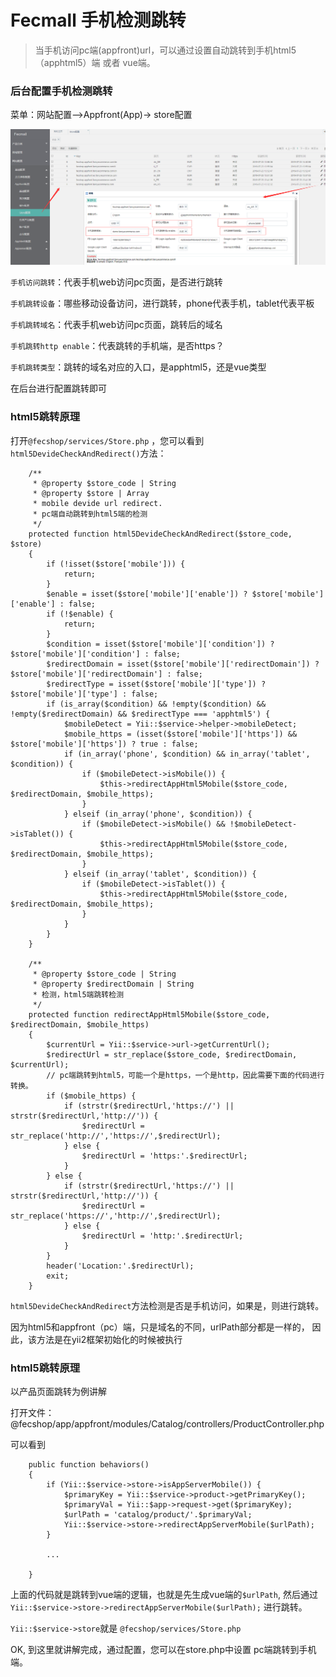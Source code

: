 Fecmall 手机检测跳转
=================

> 当手机访问pc端(appfront)url，可以通过设置自动跳转到手机html5（apphtml5）端 
或者 vue端。

### 后台配置手机检测跳转

菜单：网站配置-->Appfront(App)-> store配置


![xx](images/as1.png)



`手机访问跳转`：代表手机web访问pc页面，是否进行跳转

`手机跳转设备`：哪些移动设备访问，进行跳转，phone代表手机，tablet代表平板

`手机跳转域名`：代表手机web访问pc页面，跳转后的域名

`手机跳转http enable`：代表跳转的手机端，是否https？

`手机跳转类型`：跳转的域名对应的入口，是apphtml5，还是vue类型


在后台进行配置跳转即可

### html5跳转原理

打开`@fecshop/services/Store.php` ，您可以看到 `html5DevideCheckAndRedirect()`方法：

```
    /**
     * @property $store_code | String 
     * @property $store | Array
     * mobile devide url redirect.
     * pc端自动跳转到html5端的检测
     */
    protected function html5DevideCheckAndRedirect($store_code, $store)
    {
        if (!isset($store['mobile'])) {
            return;
        }
        $enable = isset($store['mobile']['enable']) ? $store['mobile']['enable'] : false;
        if (!$enable) {
            return;
        }
        $condition = isset($store['mobile']['condition']) ? $store['mobile']['condition'] : false;
        $redirectDomain = isset($store['mobile']['redirectDomain']) ? $store['mobile']['redirectDomain'] : false;
        $redirectType = isset($store['mobile']['type']) ? $store['mobile']['type'] : false;
        if (is_array($condition) && !empty($condition) && !empty($redirectDomain) && $redirectType === 'apphtml5') {
            $mobileDetect = Yii::$service->helper->mobileDetect;
            $mobile_https = (isset($store['mobile']['https']) && $store['mobile']['https']) ? true : false;
            if (in_array('phone', $condition) && in_array('tablet', $condition)) {
                if ($mobileDetect->isMobile()) {
                    $this->redirectAppHtml5Mobile($store_code, $redirectDomain, $mobile_https);
                }
            } elseif (in_array('phone', $condition)) {
                if ($mobileDetect->isMobile() && !$mobileDetect->isTablet()) {
                    $this->redirectAppHtml5Mobile($store_code, $redirectDomain, $mobile_https);
                }
            } elseif (in_array('tablet', $condition)) {
                if ($mobileDetect->isTablet()) {
                    $this->redirectAppHtml5Mobile($store_code, $redirectDomain, $mobile_https);
                }
            }
        }
    }

    /**
     * @property $store_code | String
     * @property $redirectDomain | String
     * 检测，html5端跳转检测
     */
    protected function redirectAppHtml5Mobile($store_code, $redirectDomain, $mobile_https)
    {
        $currentUrl = Yii::$service->url->getCurrentUrl();
        $redirectUrl = str_replace($store_code, $redirectDomain, $currentUrl);
        // pc端跳转到html5，可能一个是https，一个是http，因此需要下面的代码进行转换。
        if ($mobile_https) {
            if (strstr($redirectUrl,'https://') || strstr($redirectUrl,'http://')) {
                $redirectUrl = str_replace('http://','https://',$redirectUrl);
            } else {
                $redirectUrl = 'https:'.$redirectUrl;
            }
        } else {
            if (strstr($redirectUrl,'https://') || strstr($redirectUrl,'http://')) {
                $redirectUrl = str_replace('https://','http://',$redirectUrl);
            } else {
                $redirectUrl = 'http:'.$redirectUrl;
            }
        }
        header('Location:'.$redirectUrl);
        exit;
    }
```


`html5DevideCheckAndRedirect`方法检测是否是手机访问，如果是，则进行跳转。

因为html5和appfront（pc）端，只是域名的不同，urlPath部分都是一样的，
因此，该方法是在yii2框架初始化的时候被执行


### html5跳转原理

以产品页面跳转为例讲解

打开文件： @fecshop/app/appfront/modules/Catalog/controllers/ProductController.php

可以看到

```
    public function behaviors()
    {
        if (Yii::$service->store->isAppServerMobile()) {
            $primaryKey = Yii::$service->product->getPrimaryKey();
            $primaryVal = Yii::$app->request->get($primaryKey);
            $urlPath = 'catalog/product/'.$primaryVal;
            Yii::$service->store->redirectAppServerMobile($urlPath);
        }
        
        ...
        
    }
```


上面的代码就是跳转到vue端的逻辑，也就是先生成vue端的`$urlPath`,
然后通过`Yii::$service->store->redirectAppServerMobile($urlPath);`
进行跳转。

`Yii::$service->store`就是 `@fecshop/services/Store.php`


OK, 到这里就讲解完成，通过配置，您可以在store.php中设置 pc端跳转到手机端。













